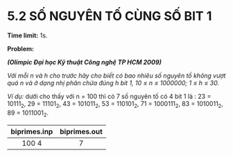 # 5.2 SỐ NGUYÊN TỐ CÙNG SỐ BIT 1

**Time limit:** 1s.

**Problem:**

***(Olimpic Đại học Kỹ thuật Công nghệ TP HCM 2009)***

*Với mỗi n và h cho trước hãy cho biết có bao nhiêu số nguyên tố không vượt quá n và ở dạng nhị phân chứa đúng h bit 1, 10 $\leq$ n $\leq$ 1000000; 1 $\leq$ h $\leq$ 30.*

*Ví dụ:* dưới cho thấy với n = 100 thì có 7 số nguyên tố có 4 bit 1 là : 23 = $10111_2$, 29 = $11101_2$, 43 = $101011_2$, 53 = $110101_2$, 71 = $1000111_2$, 83 = $1010011_2$, 89 = $1011001_2$.

|biprimes.inp|biprimes.out|
|:----:|:---:|
|100 4|7|

#